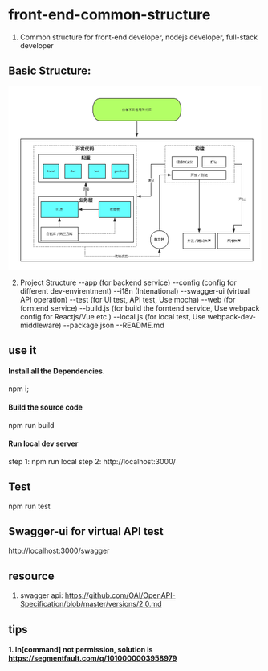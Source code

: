 # front-end-common-structure
1. Common structure for front-end developer, nodejs developer, full-stack developer

## Basic Structure:
![image](https://github.com/baorr/front-end-common-structure/blob/master/%E5%89%8D%E7%AB%AF%E9%A1%B9%E7%9B%AE%E9%80%9A%E7%94%A8%E6%9E%B6%E6%9E%84%E5%9B%BE.png)

2. Project Structure
--app (for backend service)
--config (config for different dev-envirentment)
--i18n (Intenational)
--swagger-ui (virtual API operation)
--test (for UI test, API test, Use mocha)
--web (for forntend service)
--build.js (for build the forntend service, Use webpack config for Reactjs/Vue etc.)
--local.js (for local test, Use webpack-dev-middleware)
--package.json
--README.md

## use it
#### Install all the Dependencies.
npm i;

#### Build the source code
npm run build

#### Run local dev server
step 1: npm run local
step 2: http://localhost:3000/

## Test
npm run test

## Swagger-ui for virtual API test
http://localhost:3000/swagger

## resource
1. swagger api: https://github.com/OAI/OpenAPI-Specification/blob/master/versions/2.0.md

## tips
#### 1. ln[command] not permission, solution is https://segmentfault.com/q/1010000003958979
